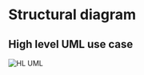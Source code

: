 # Structural diagram
  ## High level UML use case
![HL UML](https://user-images.githubusercontent.com/98838252/155834769-17e27422-8661-4892-81ec-55e0fd8d0aca.png)
